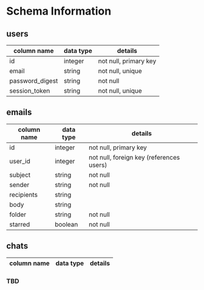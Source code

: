 # Schema Information

## users
column name     | data type | details
----------------|-----------|-----------------------
id              | integer   | not null, primary key
email           | string    | not null, unique
password_digest | string    | not null
session_token   | string    | not null, unique

## emails
column name | data type | details
------------|-----------|-----------------------
id          | integer   | not null, primary key
user_id     | integer   | not null, foreign key (references users)
subject     | string    | not null
sender      | string    | not null
recipients  | string    |
body        | string    |
folder      | string    | not null
starred     | boolean   | not null


## chats
column name | data type | details
------------|-----------|-----------------------
### TBD
